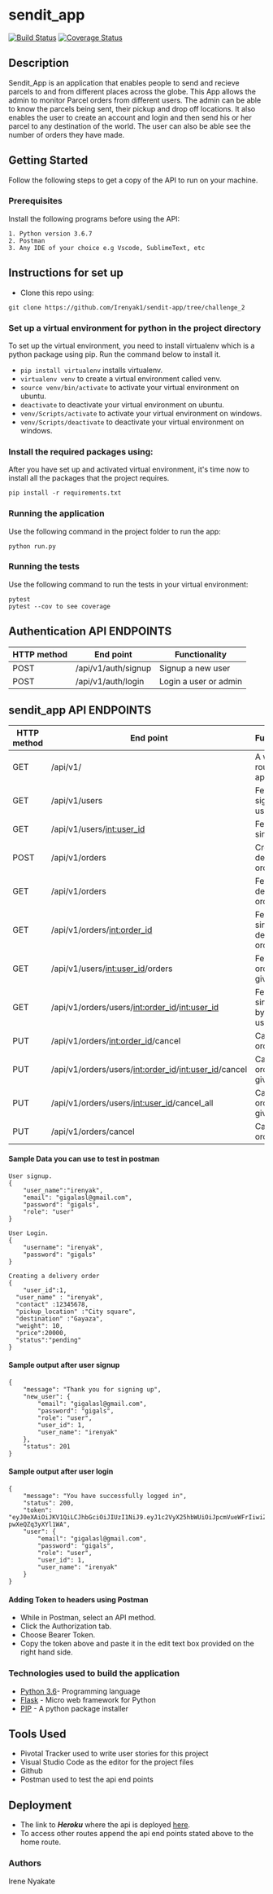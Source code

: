 # sendit_app
[![Build Status](https://www.travis-ci.com/Irenyak1/sendit-app.svg?branch=master)](https://www.travis-ci.com/Irenyak1/sendit-app)
[![Coverage Status](https://coveralls.io/repos/github/Irenyak1/sendit-app/badge.svg?branch=master)](https://coveralls.io/github/Irenyak1/sendit-app?branch=master)



## Description
Sendit_App is an application that enables people to send and recieve parcels to and from different places across the globe. This App  allows the admin to monitor Parcel orders from different users. The admin can be able to know the parcels being sent, their pickup and drop off locations. It also enables the user to create an account and login and then send his or her parcel to any destination of the world. The user can also be able see the number of orders 
they have made. 

## Getting Started
Follow the following steps to get a copy of the API to run on your machine.

### Prerequisites

Install the following programs before using the API:
```
1. Python version 3.6.7
2. Postman
3. Any IDE of your choice e.g Vscode, SublimeText, etc
```

## Instructions for set up
- Clone this repo using:
```
git clone https://github.com/Irenyak1/sendit-app/tree/challenge_2
```
### Set up a virtual environment for python in the project directory
To set up the virtual environment, you need to install virtualenv which is a python package using pip.
Run the command below to install it.
- `pip install virtualenv` installs virtualenv.
- `virtualenv venv`  to create a virtual environment called venv.
- `source venv/bin/activate` to activate your virtual environment on ubuntu.
- `deactivate` to deactivate your virtual environment on ubuntu.
- `venv/Scripts/activate` to activate your virtual environment on windows.
- `venv/Scripts/deactivate` to deactivate your virtual environment on windows.

### Install the required packages using:
After you have set up and activated virtual environment, it's time now to install all the packages that the project requires.
```
pip install -r requirements.txt
```

### Running the application
Use the following command in the project folder to run the app:
```
python run.py
```
### Running the tests

Use the following command to run the tests in your virtual environment:
```
pytest 
pytest --cov to see coverage
```
## Authentication API ENDPOINTS
|HTTP method|  End point        |Functionality        | 
|-----------|-------------------|---------------------|
|POST       |/api/v1/auth/signup|Signup a new user    |
|POST       |/api/v1/auth/login |Login a user or admin|


## sendit_app API ENDPOINTS

| HTTP method|    End point                    | Functionality                     |
| -----------| ------------------------------- | --------------------------------- |
| GET        | /api/v1/                        | A welcome route to the application|
| GET        | /api/v1/users                   | Fetches all signed up users       |
| GET        | /api/v1/users/<int:user_id>     | Fetches a single user             |
| POST       | /api/v1/orders                  | Creates a delivery order          |
| GET        | /api/v1/orders                  | Fetches all delivery orders       |
| GET        | /api/v1/orders/<int:order_id>   | Fetches a single delivery order   |
| GET        | /api/v1/users/<int:user_id>/orders| Fetches all orders by a given user|
| GET | /api/v1/orders/users/<int:order_id>/<int:user_id>| Fetches a single order by a given user|
| PUT        | /api/v1/orders/<int:order_id>/cancel| Cancels an order              |
| PUT | /api/v1/orders/users/<int:order_id>/<int:user_id>/cancel| Cancels an order by a given user| 
| PUT  | /api/v1/orders/users/<int:user_id>/cancel_all| Cancels all orders by a given user         
| PUT        | /api/v1/orders/cancel            | Cancels all orders made|


#### Sample Data you can use to test in postman
```
User signup.
{
	"user_name":"irenyak",
	"email": "gigalasl@gmail.com",
	"password": "gigals",
	"role": "user"
}

User Login.
{
	"username": "irenyak",
	"password": "gigals"
}

Creating a delivery order
{
	"user_id":1,
  "user_name" : "irenyak",
  "contact" :12345678,
  "pickup_location" :"City square",
  "destination" :"Gayaza",
  "weight": 10,
  "price":20000,
  "status":"pending"
}

``` 

#### Sample output after user signup
```
{
    "message": "Thank you for signing up",
    "new_user": {
        "email": "gigalasl@gmail.com",
        "password": "gigals",
        "role": "user",
        "user_id": 1,
        "user_name": "irenyak"
    },
    "status": 201
}
```

#### Sample output after user login
```
{
    "message": "You have successfully logged in",
    "status": 200,
    "token": "eyJ0eXAiOiJKV1QiLCJhbGciOiJIUzI1NiJ9.eyJ1c2VyX25hbWUiOiJpcmVueWFrIiwiZXhwIjoxNTUyMzc1MTQ3fQ.cV0Z85OYUE4CvJMpE34Eeyfau2R-pwXeQZq3yXYl1WA",
    "user": {
        "email": "gigalasl@gmail.com",
        "password": "gigals",
        "role": "user",
        "user_id": 1,
        "user_name": "irenyak"
    }
}
```
#### Adding Token to headers using Postman
- While in Postman, select an API method.
- Click the Authorization tab.
- Choose Bearer Token.
- Copy the token above and paste it in the edit text box provided on the right hand side.

### Technologies used to build the application
 - [Python 3.6](https://docs.python.org/3/)- Programming language
 - [Flask](http://flask.pocoo.org/) - Micro web framework for Python
 - [PIP](https://pip.pypa.io/en/stable/) - A python package installer


## Tools Used
- Pivotal Tracker used to write user stories for this project
- Visual Studio Code as the editor for the project files 
- Github
- Postman used to test the api end points

## Deployment
- The link to ***Heroku*** where the api is deployed [here](https://irynexsendit.herokuapp.com/).
- To access other routes append the api end points stated above to the home route.

### Authors
Irene Nyakate

